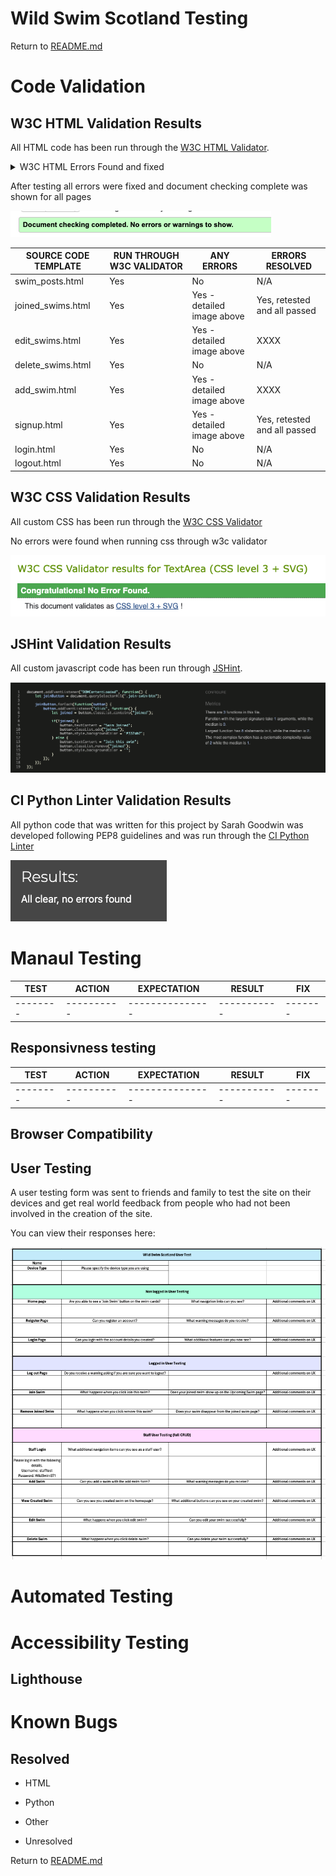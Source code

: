 # Wild Swim Scotland Testing

Return to [README.md](README.md)

# Code Validation 

## W3C HTML Validation Results

All HTML code has been run through the [W3C HTML Validator](https://validator.w3.org/).

<details>
<summary> W3C HTML Errors Found and fixed</summary>

joined_swims.html

![joined_swmis errors](documentation/testing-images/join-swim-errors.png "join swim error image")

add_swim.html

![add_swim errors](documentation/testing-images/add-swim-errors.png "add swim error image")

![add_swim errors2](documentation/testing-images/add-swim2-error.png "add swim 2nd error image")

edit_swim.html

![edit_swim errors](documentation/testing-images/edit-swim-error.png "edit swim error image")

signup.html

![register errors](documentation/testing-images/register-errors.png "register swim error image")

</details>

After testing all errors were fixed and document checking complete was shown for all pages

![document checking complete](documentation/testing-images/document-ok.png "")

| **SOURCE CODE TEMPLATE** | **RUN THROUGH W3C VALIDATOR** | **ANY ERRORS** | **ERRORS RESOLVED** |
| -------- | ---------- | --------------- | -----------|
| swim_posts.html | Yes | No | N/A |
| joined_swims.html | Yes | Yes - detailed image above | Yes, retested and all passed |
| edit_swims.html | Yes | Yes - detailed image above | XXXX |
| delete_swims.html | Yes | No | N/A |
| add_swim.html | Yes | Yes - detailed image above | XXXX |
| signup.html | Yes | Yes - detailed image above | Yes, retested and all passed |
| login.html | Yes | No | N/A |
| logout.html | Yes | No | N/A |

## W3C CSS Validation Results

All custom CSS has been run through the [W3C CSS Validator](https://jigsaw.w3.org/css-validator/ "jigsaw w3 page")

No errors were found when running css through w3c validator

![css w3c](documentation/testing-images/css-errors.png "css validator image")

## JSHint Validation Results

All custom javascript code has been run through [JSHint](https://jshint.com/ "js hint page").

![js hint](documentation/testing-images/js-hint.png "js hint image")

## CI Python Linter Validation Results

All python code that was written for this project by Sarah Goodwin was developed following PEP8 guidelines and was run through the [CI Python Linter](https://pep8ci.herokuapp.com/ "ci python linter page")

![CI Python Linter](documentation/testing-images/linter-no-errors.png "python linter image")

# Manaul Testing

| **TEST** | **ACTION** | **EXPECTATION** | **RESULT** | **FIX** |
| -------- | ---------- | --------------- | -----------| ------- |
| -------- | ---------- | --------------- | -----------| ------- |


## Responsivness testing

| **TEST** | **ACTION** | **EXPECTATION** | **RESULT** | **FIX** |
| -------- | ---------- | --------------- | -----------| ------- |
| -------- | ---------- | --------------- | -----------| ------- |

## Browser Compatibility

## User Testing

A user testing form was sent to friends and family to test the site on their devices and get real world feedback from people who had not been involved in the creation of the site.

You can view their responses here:

![user testing image](documentation/testing-images/user-testing-form.png "user testing form screenshot")

# Automated Testing

# Accessibility Testing

## Lighthouse

# Known Bugs

## Resolved

- HTML

- Python

- Other

- Unresolved 

Return to [README.md](README.md)




